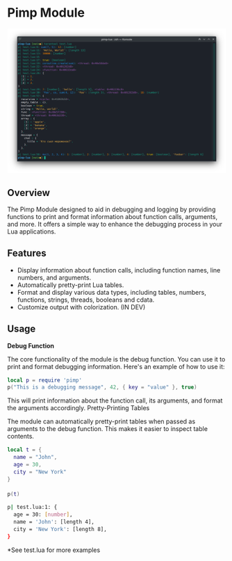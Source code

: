 # Pimp Module
![Screenshot](https://github.com/uriid1/scrfmp/blob/main/pimp/pimp.png)

## Overview

The Pimp Module designed to aid in debugging and logging by providing functions to print and format information about function calls, arguments, and more. It offers a simple way to enhance the debugging process in your Lua applications.

## Features

- Display information about function calls, including function names, line numbers, and arguments.
- Automatically pretty-print Lua tables.
- Format and display various data types, including tables, numbers, functions, strings, threads, booleans and cdata.
- Customize output with colorization. (IN DEV)

## Usage
**Debug Function**

The core functionality of the module is the debug function. You can use it to print and format debugging information. Here's an example of how to use it:

```lua
local p = require 'pimp'
p("This is a debugging message", 42, { key = "value" }, true)
```
This will print information about the function call, its arguments, and format the arguments accordingly.
Pretty-Printing Tables

The module can automatically pretty-print tables when passed as arguments to the debug function. This makes it easier to inspect table contents.

```lua
local t = {
  name = "John",
  age = 30,
  city = "New York"
}

p(t)
```
```bash
p| test.lua:1: {
  age = 30: [number],
  name = 'John': [length 4],
  city = 'New York': [length 8],
}
```

*See test.lua for more examples
